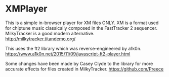 # XMPlayer

This is a simple in-browser player for XM files ONLY. XM is a format used for chiptune music classically composed in the FastTracker 2 sequencer. MilkyTracker is a good modern alternative. 
http://milkytracker.titandemo.org/

This uses the ft2 library which was reverse-engineered by a1k0n. 
https://www.a1k0n.net/2015/11/09/javascript-ft2-player.html

Some changes have been made by Casey Clyde to the library for more accurate effects for files created in MilkyTracker.
https://github.com/Preece
